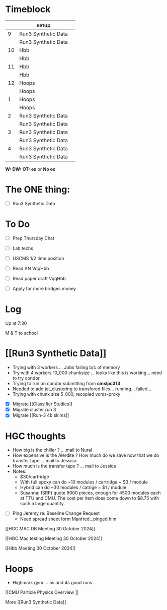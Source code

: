 # Timeblock

|     | setup               |     |
| --- | ------------------- | --- |
| 9   | Run3 Synthetic Data |     |
|     | Run3 Synthetic Data |     |
| 10  | Hbb                 |     |
|     | Hbb                 |     |
| 11  | Hbb                 |     |
|     | Hbb                 |     |
| 12  | Hoops               |     |
|     | Hoops               |     |
| 1   | Hoops               |     |
|     | Hoops               |     |
| 2   | Run3 Synthetic Data |     |
|     | Run3 Synthetic Data |     |
| 3   | Run3 Synthetic Data |     |
|     | Run3 Synthetic Data |     |
| 4   | Run3 Synthetic Data |     |
|     | Run3 Synthetic Data |     |

**W:**
**DW:**
**OT:**
**ex** or **No ex**

# The ONE thing: 
- [ ] Run3 Synthetic Data


# To Do
- [ ] Prep Thursday Chat
- [ ] Lab techs
- [ ] USCMS 1/2 time position
- [ ] Read AN VqqHbb
- [ ] Read paper draft VqqHbb
- [ ] Apply for more bridges money


# Log

Up at 7:30 

M & T to school

# [[Run3 Synthetic Data]]
- Trying with 3 workers ... Jobs failing b/c of memory 
- Try with 4 workers 10_000 chunksize ... looks like this is working... need to try condor
- Trying to run on condor submitting from **cmslpc313**
- Needed to add jet_clustering to transfered files... running... failed...
- Trying with chunk size 5_000, recopied voms-proxy

- [x] Migrate [[Classifier Studies]]
- [x] Migrate cluster run 3 
- [x] Migrate [[Run-3 4b skims]]

# HGC thoughts
- How big is the chiller ? .. .mail to Nural
- How expensive is the Alerdite ? How much do we save now that we do transfer tape  ... mail to Jessica
- How much is the transfer tape ?  ... mail to Jessica
- Notes: 
	- $30/cartridge 
	- With full epoxy can do ~10 modules / cartridge  ~ $3 / module
    - Hybrid can do ~30 modules / catrige ~ $1 / module
    - Susanna:  (SRP) quote 9000 pieces, enough for 4500 modules each at TTU and CMU. The cost per item does come down to $8.75 with such a large quantity.
- [ ] Ping Jeremy re: Baseline Change Request
	- Need spread sheet form Manfred...pinged him


[[HGC MAC DB Meeting 30 October 2024]]

[[HGC Mac testing Meeting 30 October 2024]]

[[Hbb Meeting 30 October 2024]]

# Hoops
- Highmark gym.... 5s and 4s good runs

[[CMU Particle Physics Overview ]]

More [[Run3 Synthetic Data]]
